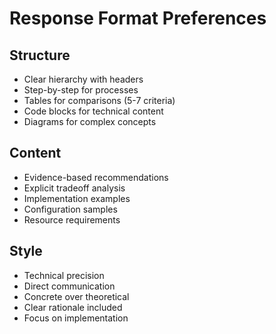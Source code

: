 # Response Format Preferences

## Structure
- Clear hierarchy with headers
- Step-by-step for processes
- Tables for comparisons (5-7 criteria)
- Code blocks for technical content
- Diagrams for complex concepts

## Content
- Evidence-based recommendations
- Explicit tradeoff analysis
- Implementation examples
- Configuration samples
- Resource requirements

## Style
- Technical precision
- Direct communication
- Concrete over theoretical
- Clear rationale included
- Focus on implementation
